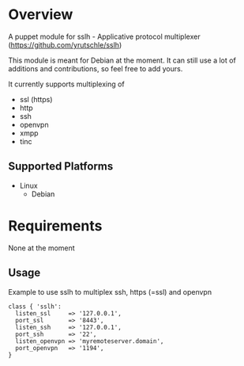 # Overview
A puppet module for sslh - Applicative protocol multiplexer (https://github.com/yrutschle/sslh)

This module is meant for Debian at the moment. It can still use a lot of additions and contributions, so feel free to add yours.

It currently supports multiplexing of

* ssl (https)
* http
* ssh
* openvpn
* xmpp
* tinc

## Supported Platforms

* Linux
	* Debian

# Requirements

None at the moment

## Usage
Example to use sslh to multiplex ssh, https (=ssl) and openvpn

```
class { 'sslh':
  listen_ssl     => '127.0.0.1',
  port_ssl       => '8443',
  listen_ssh     => '127.0.0.1',
  port_ssh       => '22',
  listen_openvpn => 'myremoteserver.domain',
  port_openvpn   => '1194',
}
```
